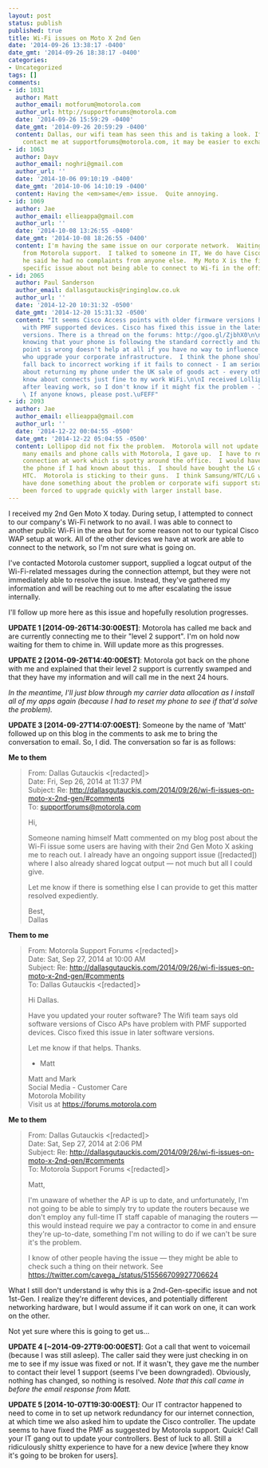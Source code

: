 ```yaml
---
layout: post
status: publish
published: true
title: Wi-Fi issues on Moto X 2nd Gen
date: '2014-09-26 13:38:17 -0400'
date_gmt: '2014-09-26 18:38:17 -0400'
categories:
- Uncategorized
tags: []
comments:
- id: 1031
  author: Matt
  author_email: motforum@motorola.com
  author_url: http://supportforums@motorola.com
  date: '2014-09-26 15:59:29 -0400'
  date_gmt: '2014-09-26 20:59:29 -0400'
  content: Dallas, our wifi team has seen this and is taking a look. If you want to
    contact me at supportforums@motorola.com, it may be easier to exchange information.
- id: 1063
  author: Dayv
  author_email: noghri@gmail.com
  author_url: ''
  date: '2014-10-06 09:10:19 -0400'
  date_gmt: '2014-10-06 14:10:19 -0400'
  content: Having the <em>same</em> issue.  Quite annoying.
- id: 1069
  author: Jae
  author_email: ellieappa@gmail.com
  author_url: ''
  date: '2014-10-08 13:26:55 -0400'
  date_gmt: '2014-10-08 18:26:55 -0400'
  content: I'm having the same issue on our corporate network.  Waiting to hear back
    from Motorola support.  I talked to someone in IT, We do have Cisco routers but
    he said he had no complaints from anyone else.  My Moto X is the first device
    specific issue about not being able to connect to Wi-fi in the office.
- id: 2065
  author: Paul Sanderson
  author_email: dallasgutauckis@ringinglow.co.uk
  author_url: ''
  date: '2014-12-20 10:31:32 -0500'
  date_gmt: '2014-12-20 15:31:32 -0500'
  content: "It seems Cisco Access points with older firmware versions have problem
    with PMF supported devices. Cisco has fixed this issue in the latest firmware
    versions. There is a thread on the forums: http://goo.gl/ZjbhX0\n\nHowever
    knowing that your phone is following the standard correctly and that the access
    point is wrong doesn't help at all if you have no way to influence the people
    who upgrade your corporate infrastructure.  I think the phone should gracefully
    fall back to incorrect working if it fails to connect - I am seriously thinking
    about returning my phone under the UK sale of goods act - every other device I
    know about connects just fine to my work WiFi.\n\nI received Lollipop last night
    after leaving work, so I don't know if it might fix the problem - I doubt it.
    \ If anyone knows, please post.\uFEFF"
- id: 2093
  author: Jae
  author_email: ellieappa@gmail.com
  author_url: ''
  date: '2014-12-22 00:04:55 -0500'
  date_gmt: '2014-12-22 05:04:55 -0500'
  content: Lollipop did not fix the problem.  Motorola will not update their firmware.  After
    many emails and phone calls with Motorola, I gave up.  I have to rely on my mobile
    connection at work which is spotty around the office.  I would have never bought
    the phone if I had known about this.  I should have bought the LG or Samsung or
    HTC.  Motorola is sticking to their guns.  I think Samsung/HTC/LG would
    have done something about the problem or corporate wifi support staff would have
    been forced to upgrade quickly with larger install base.
---
```

I received my 2nd Gen Moto X today. During setup, I attempted to connect to our company's Wi-Fi network to no avail. I was able to connect to another public Wi-Fi in the area but for some reason not to our typical Cisco WAP setup at work. All of the other devices we have at work are able to connect to the network, so I'm not sure what is going on.

I've contacted Motorola customer support, supplied a logcat output of the Wi-Fi-related messages during the connection attempt, but they were not immediately able to resolve the issue. Instead, they've gathered my information and will be reaching out to me after escalating the issue internally.

I'll follow up more here as this issue and hopefully resolution progresses.

**UPDATE 1 [2014-09-26T14:30:00EST]**: Motorola has called me back and are currently connecting me to their "level 2 support". I'm on hold now waiting for them to chime in. Will update more as this progresses.

**UPDATE 2 [2014-09-26T14:40:00EST]**: Motorola got back on the phone with me and explained that their level 2 support is currently swamped and that they have my information and will call me in the next 24 hours.

_In the meantime, I'll just blow through my carrier data allocation as I install all of my apps again (because I had to reset my phone to see if that'd solve the problem)._

**UPDATE 3 [2014-09-27T14:07:00EST]**: Someone by the name of 'Matt' followed up on this blog in the comments to ask me to bring the conversation to email. So, I did. The conversation so far is as follows:

**Me to them**

> From: Dallas Gutauckis <[redacted]>  
>  Date: Fri, Sep 26, 2014 at 11:37 PM  
>  Subject: Re: http://dallasgutauckis.com/2014/09/26/wi-fi-issues-on-moto-x-2nd-gen/#comments  
>  To: supportforums@motorola.com
>
> Hi,
>
> Someone naming himself Matt commented on my blog post about the Wi-Fi issue some users are having with their 2nd Gen Moto X asking me to reach out. I already have an ongoing support issue ([redacted]) where I also already shared logcat output — not much but all I could give.
>
> Let me know if there is something else I can provide to get this matter resolved expediently.
>
> Best,  
>  Dallas

**Them to me**

> From: Motorola Support Forums <[redacted]>  
>  Date: Sat, Sep 27, 2014 at 10:00 AM  
>  Subject: Re: http://dallasgutauckis.com/2014/09/26/wi-fi-issues-on-moto-x-2nd-gen/#comments  
>  To: Dallas Gutauckis <[redacted]>
>
> Hi Dallas.
>
> Have you updated your router software? The Wifi team says old software versions of Cisco APs have problem with PMF supported devices. Cisco fixed this issue in later software versions.
>
> Let me know if that helps. Thanks.
>
> - Matt
>
> Matt and Mark  
>  Social Media - Customer Care  
>  Motorola Mobility  
>  Visit us at https://forums.motorola.com

**Me to them**

> From: Dallas Gutauckis <[redacted]>  
>  Date: Sat, Sep 27, 2014 at 2:06 PM  
>  Subject: Re: http://dallasgutauckis.com/2014/09/26/wi-fi-issues-on-moto-x-2nd-gen/#comments  
>  To: Motorola Support Forums <[redacted]>
>
> Matt,
>
> I'm unaware of whether the AP is up to date, and unfortunately, I'm not going to be able to simply try to update the routers because we don't employ any full-time IT staff capable of managing the routers — this would instead require we pay a contractor to come in and ensure they're up-to-date, something I'm not willing to do if we can't be sure it's the problem.
>
> I know of other people having the issue — they might be able to check such a thing on their network. See https://twitter.com/cavega_/status/515566709927706624

What I still don't understand is why this is a 2nd-Gen-specific issue and not 1st-Gen. I realize they're different devices, and potentially different networking hardware, but I would assume if it can work on one, it can work on the other.

Not yet sure where this is going to get us…

**UPDATE 4 [~2014-09-27T9:00:00EST]**: Got a call that went to voicemail (because I was still asleep). The caller said they were just checking in on me to see if my issue was fixed or not. If it wasn't, they gave me the number to contact their level 1 support (seems I've been downgraded). Obviously, nothing has changed, so nothing is resolved. _Note that this call came in before the email response from Matt._

**UPDATE 5 [2014-10-07T19:30:00EST]**: Our IT contractor happened to need to come in to set up network redundancy for our internet connection, at which time we also asked him to update the Cisco controller. The update seems to have fixed the PMF as suggested by Motorola support. Quick! Call your IT gang out to update your controllers. Best of luck to all. Still a ridiculously shitty experience to have for a new device [where they know it's going to be broken for users].
